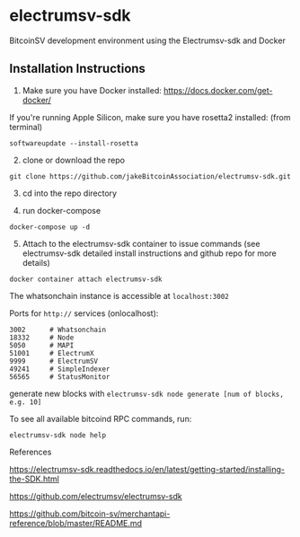 # electrumsv-sdk
BitcoinSV development environment using the Electrumsv-sdk and Docker

## Installation Instructions

1. Make sure you have Docker installed: https://docs.docker.com/get-docker/

  If you're running Apple Silicon, make sure you have rosetta2 installed: (from terminal)

  ```softwareupdate --install-rosetta```

2. clone or download the repo

  ```git clone https://github.com/jakeBitcoinAssociation/electrumsv-sdk.git```

3. cd into the repo directory

4. run docker-compose

  ```docker-compose up -d```

5. Attach to the electrumsv-sdk container to issue commands (see electrumsv-sdk detailed install instructions and github repo for more details)

  ```docker container attach electrumsv-sdk```


The whatsonchain instance is accessible at ```localhost:3002```


Ports for `http://` services (onlocalhost):

    3002      # Whatsonchain
    18332     # Node
    5050      # MAPI
    51001     # ElectrumX
    9999      # ElectrumSV
    49241     # SimpleIndexer
    56565     # StatusMonitor




generate new blocks with ```electrumsv-sdk node generate [num of blocks, e.g. 10]```

To see all available bitcoind RPC commands, run:

```electrumsv-sdk node help```

References

https://electrumsv-sdk.readthedocs.io/en/latest/getting-started/installing-the-SDK.html

https://github.com/electrumsv/electrumsv-sdk

https://github.com/bitcoin-sv/merchantapi-reference/blob/master/README.md
